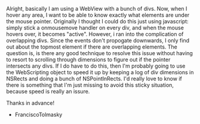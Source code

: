 Alright, basically I am using a WebView with a bunch of divs.  Now, when I hover any area, I want to be able to know exactly what elements are under the mouse pointer.  Originally I thought I could do this just using javascript: simply stick a onmousemove handler on every div, and when the mouse hovers over, it becomes "active".  However, i ran into the complication of overlapping divs.  Since the events don't propogate downwards, I only find out about the topmost element if there are overlapping elements.  The question is, is there any good technique to resolve this issue without having to resort to scrolling through dimensions to figure out if the pointer intersects any divs.  If I do have to do this, then I'm probably going to use the WebScripting object to speed it up by keeping a log of div dimensions in NSRects and doing a bunch of NSPointInRects.  I'd really love to know if there is something that I'm just missing to avoid this sticky situation, because speed is really an issure.

Thanks in advance!

- FranciscoTolmasky
